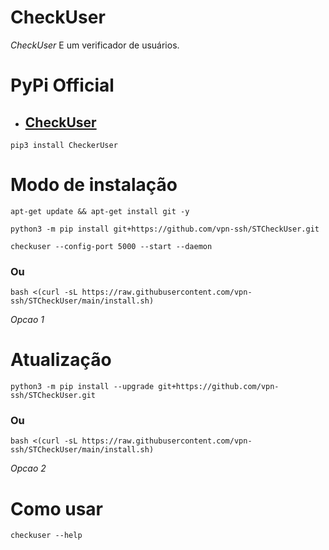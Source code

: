 # CheckUser

*CheckUser* E um verificador de usuários.

# PyPi Official
- ## [CheckUser](https://pypi.org/project/CheckerUser/)

```
pip3 install CheckerUser
```

# Modo de instalação
```
apt-get update && apt-get install git -y
```
```
python3 -m pip install git+https://github.com/vpn-ssh/STCheckUser.git
```
```
checkuser --config-port 5000 --start --daemon
```

### Ou
```
bash <(curl -sL https://raw.githubusercontent.com/vpn-ssh/STCheckUser/main/install.sh)
```
 *Opcao 1*

# Atualização
```
python3 -m pip install --upgrade git+https://github.com/vpn-ssh/STCheckUser.git
```

### Ou
```
bash <(curl -sL https://raw.githubusercontent.com/vpn-ssh/STCheckUser/main/install.sh)
```
 *Opcao 2*

# Como usar
```
checkuser --help
```
